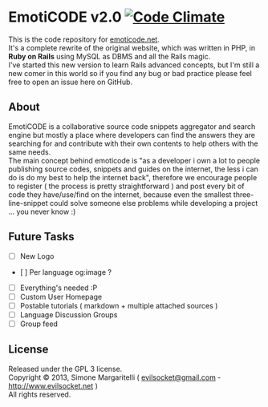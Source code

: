 # EmotiCODE v2.0 [![Code Climate](https://codeclimate.com/github/evilsocket/emoticode.png)](https://codeclimate.com/github/evilsocket/emoticode)

This is the code repository for [emoticode.net](http://www.emoticode.net/).  
It's a complete rewrite of the original website, which was written in PHP, in **Ruby on Rails** using MySQL
as DBMS and all the Rails magic.  
I've started this new version to learn Rails advanced concepts, but I'm still a new comer in this world so if you find any bug or bad practice please feel free to open an issue here on GitHub.  

## About

EmotiCODE is a collaborative source code snippets aggregator and search engine but mostly a place where developers can find the answers they are searching for and contribute with their own 
contents to help others with the same needs.  
The main concept behind emoticode is "as a developer i own a lot to people publishing source codes, snippets and guides on the internet, the less i can do is do my best to help the internet back", 
therefore we encourage people to register ( the process is pretty straightforward ) and post every bit of code they have/use/find on the internet, because even the smallest three-line-snippet could 
solve someone else problems while developing a project ... you never know :)

## Future Tasks

- [ ] New Logo
- [ ] Per language og:image ?
- [ ] Everything's needed :P
- [ ] Custom User Homepage
- [ ] Postable tutorials ( markdown + multiple attached sources )  
- [ ] Language Discussion Groups
- [ ] Group feed

## License

Released under the GPL 3 license.  
Copyright &copy; 2013, Simone Margaritelli ( <evilsocket@gmail.com> - <http://www.evilsocket.net> )  
All rights reserved.
